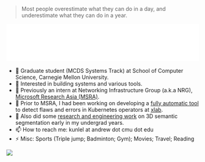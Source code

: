 > Most people overestimate what they can do in a day, and underestimate what they can do in a year.

<div>
  <img src="./base.svg" />
</div>


<!-- ### Hi there 👋 -->

<!--
**unw9527/unw9527** is a ✨ _special_ ✨ repository because its `README.md` (this file) appears on your GitHub profile.

Here are some ideas to get you started: -->

- 🔭 Graduate student (MCDS Systems Track) at School of Computer Science, Carnegie Mellon University.
- 🌱 Interested in building systems and various tools.
- 👯 Previously an intern at Networking Infrastructure Group (a.k.a NRG), [Microsoft Research Asia (MSRA)](https://www.microsoft.com/en-us/research/lab/microsoft-research-asia/). 
- 🤔 Prior to MSRA, I had been working on developing a [fully automatic tool](https://github.com/xlab-uiuc/acto) to detect flaws and errors in Kubernetes operators at [xlab](https://github.com/xlab-uiuc).
- 💬 Also did some [research and engineering work](https://link.springer.com/chapter/10.1007/978-3-031-43987-2_41) on 3D semantic segmentation early in my undergrad years.
- 📫 How to reach me: kunlel at andrew dot cmu dot edu
- ⚡ Misc: Sports (Triple jump; Badminton; Gym); Movies; Travel; Reading
<!-- - 😄 Pronouns: ... -->


![](https://komarev.com/ghpvc/?username=unw9527&style=for-the-badge&color=blue)
